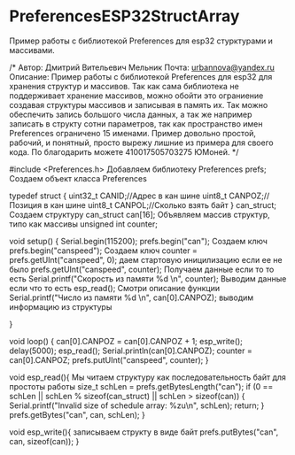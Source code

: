 # PreferencesESP32StructArray
Пример  работы с библиотекой Preferences для  esp32 стурктурами и массивами.


/*
Автор: Дмитрий Вительевич Мельник
Почта: urbannova@yandex.ru
Описание: Пример  работы  с библиотекой Preferences для esp32 для  хранения структур и массивов.
Так как сама библиотека не поддерживает  хранение массивов, можно обойти это ограниение  создавая структуры  массивов и  записывая в память их.
Так можно обеспечить запись большого числа данных, а  так же например  записать в  структу сотни  параметров, так как пространство имен Preferences
ограничено  15 именами.
Пример довольно простой, рабочий, и понятный, просто  вырежу  лишние из примера для своего кода.
По благодарить можете 410017505703275 ЮМоней.
*/

#include <Preferences.h>
Добавляем библиотеку
Preferences prefs;
Создаем объект класса Preferences

typedef struct {
  uint32_t CANID;//Адрес в кан шине
  uint8_t CANPOZ;//Позиция в кан шине
  uint8_t CANPOL;//Сколько  взять  байт
} can_struct;
Создаем структуру
can_struct can[16];
Объявляем массив структур, типо как массивы
unsigned int counter;

void setup() {
  Serial.begin(115200);
  prefs.begin("can"); Создаем ключ
  prefs.begin("canspeed"); Создаем ключ
  counter = prefs.getUInt("canspeed", 0); даем  стартовую иницилизацию если ее не было
  prefs.getUInt("canspeed", counter); Получаем данные если то то  есть
  Serial.printf("Скорость из памяти %d \n", counter); Выводим данные если что то есть
  esp_read(); Смотри  описание  функции
  Serial.printf("Число из памяти %d \n", can[0].CANPOZ); выводим информацию из структуры

}

void loop() {
  can[0].CANPOZ = can[0].CANPOZ + 1;
  esp_write();
  delay(5000);
  esp_read();
  Serial.println(can[0].CANPOZ);
  counter = can[0].CANPOZ;
  prefs.putUInt("canspeed", counter);
}

void esp_read(){ Мы  читаем структуру  как последовательность  байт для простоты  работы
  size_t schLen = prefs.getBytesLength("can");
  if (0 == schLen || schLen % sizeof(can_struct) || schLen > sizeof(can)) {
    Serial.printf("Invalid size of schedule array: %zu\n", schLen);
    return;
  }
  prefs.getBytes("can", can, schLen);
}

void esp_write(){ записываем структу в виде байт
  prefs.putBytes("can", can, sizeof(can));
}
